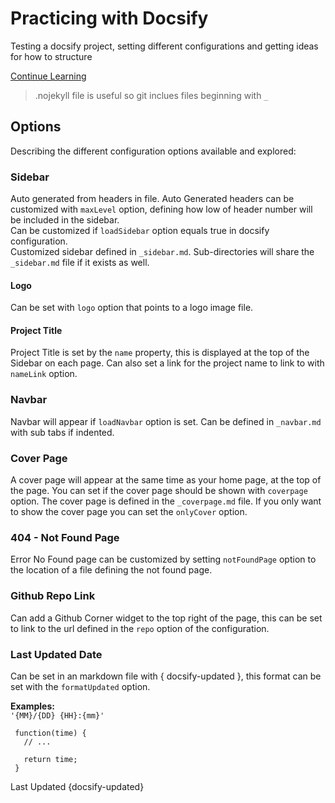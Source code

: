 # Practicing with Docsify 

Testing a docsify project, setting different configurations and getting ideas for how to structure

[Continue Learning](https://docsify.js.org/#/plugins)
  
> .nojekyll file is useful so git inclues files beginning with `_`  
  
## Options
Describing the different configuration options available and explored:

### Sidebar
 Auto generated from headers in file. Auto Generated headers can be customized with `maxLevel` option, defining how low of header number will be included in the sidebar.  
  Can be customized if `loadSidebar` option equals true in docsify configuration.  
  Customized sidebar defined in `_sidebar.md`. Sub-directories will share the `_sidebar.md` file if it exists as well.

#### Logo
  Can be set with `logo` option that points to a logo image file.

#### Project Title
  Project Title is set by the `name` property, this is displayed at the top of the Sidebar on each page. Can also set a link for the project name to link to with `nameLink` option.

### Navbar
  Navbar will appear if `loadNavbar` option is set. Can be defined in `_navbar.md` with sub tabs if indented.

### Cover Page
  A cover page will appear at the same time as your home page, at the top of the page. You can set if the cover page should be shown with `coverpage` option. The cover page is defined in the `_coverpage.md` file. 
 If you only want to show the cover page you can set the `onlyCover` option.

### 404 - Not Found Page
  Error No Found page can be customized by setting `notFoundPage` option to the location of a file defining the not found page.

### Github Repo Link
  Can add a Github Corner widget to the top right of the page, this can be set to link to the url defined in the `repo` option of the configuration.

### Last Updated Date
  Can be set in an markdown file with \{ docsify-updated \}, this format can be set with the `formatUpdated` option. 

**Examples:**  
 ```'{MM}/{DD} {HH}:{mm}'```

 ```
  function(time) {
    // ...

    return time;
  }
 ```


Last Updated {docsify-updated}
